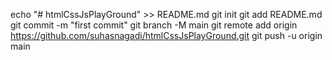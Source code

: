 echo "# htmlCssJsPlayGround" >> README.md
git init
git add README.md
git commit -m "first commit"
git branch -M main
git remote add origin https://github.com/suhasnagadi/htmlCssJsPlayGround.git
git push -u origin main